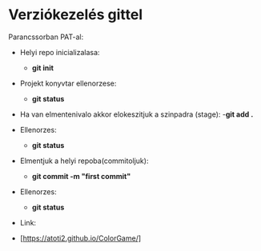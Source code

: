 
# Verziókezelés gittel

Parancssorban PAT-al:

- Helyi repo inicializalasa:
    - **git init**

- Projekt konyvtar ellenorzese:
    - **git status**

- Ha van elmentenivalo akkor elokeszitjuk a szinpadra (stage):
    -**git add .**

- Ellenorzes:
    - **git status**

- Elmentjuk a helyi repoba(commitoljuk):
    - **git commit -m "first commit"**

- Ellenorzes:
    - **git status**

- Link:
 - [https://atoti2.github.io/ColorGame/]